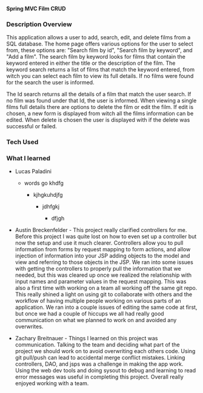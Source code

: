 #### Spring MVC Film CRUD



### Description Overview
This application allows a user to add, search, edit, and delete films from a SQL database. The home page offers various options for the user to select from, these options are: "Search film by id", "Search film by keyword", and "Add a film". The search film by keyword looks for films that contain the keyword entered in either the title or the description of the film. The keyword search returns a list of films that match the keyword entered, from witch you can select each film to view its full details. If no films were found for the search the user is informed.

The Id search returns all the details of a film that match the user search. If no film was found under that Id, the user is informed. When viewing a single films full details there are options to delete the film or edit the film. If edit is chosen, a new form is displayed from witch all the films information can be edited. When delete is chosen the user is displayed with if the delete was successful or failed.

### Tech Used

###            **What I learned**

- Lucas Paladini
  - words go khdfg

    - kjhgkuhdjfg

      - jdhfgkj

        - dfjgh
- Austin Breckenfelder
          - This project really clarified controllers for me. Before this project I was quite lost on how to even set up a controller but now the setup and use it much clearer. Controllers allow you to pull information from forms by request mapping to form actions, and allow injection of information into your JSP adding objects to the model and view and referring to those objects in the JSP. We ran into some issues with getting the controllers to properly pull the information that we needed, but this was cleared up once we realized the relationship with input names and parameter values in the request mapping. This was also a first time with working on a team all working off the same git repo. This really shined a light on using git to collaborate with others and the workflow of having multiple people working on various parts of an application. We ran into a couple issues of editing the same code at first, but once we had a couple of hiccups we all had really good communication on what we planned to work on and avoided any overwrites.

- Zachary Breitnauer
          - Things I learned on this project was communication. Talking to the team and deciding what part of the project we should work on to avoid overwriting each others code. Using git pull/push can lead to accidental merge conflict mistakes. Linking controllers, DAO, and jsps was a challenge in making the app work. Using the web dev tools and doing sysout to debug and learning to read error messages was useful in completing this project. Overall really enjoyed working with a team.

